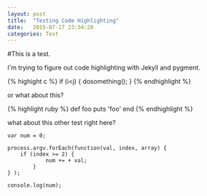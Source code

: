 ```yaml
---
layout: post
title:  "Testing Code Highlighting"
date:   2015-07-17 23:34:28
categories: Test
---
```


#This is a test.

I'm trying to figure out code highlighting with Jekyll and pygment.

{% highight c %}
if (i<j) {
dosomething();
}
{% endhighlight %}

or what about this?

{% highlight ruby %}
def foo
  puts 'foo'
end
{% endhighlight %}

what about this other test right here?

```
var num = 0;

process.argv.forEach(function(val, index, array) {
	if (index >= 2) {
            num += + val;
        }
} );

console.log(num);
```
